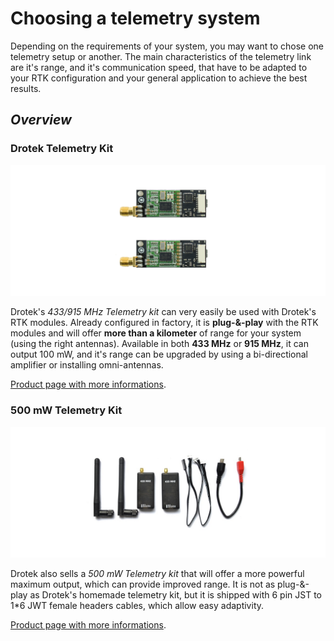 # Choosing a telemetry system

Depending on the requirements of your system, you may want to chose one telemetry setup or another. The main characteristics of the telemetry link are it's range, and it's communication speed, that have to be adapted to your RTK configuration and your general application to achieve the best results.

## _Overview_

### Drotek Telemetry Kit

![](../.gitbook/assets/telemetry-drotek-documentation.png)

Drotek's _433/915 MHz Telemetry kit_ can very easily be used with Drotek's RTK modules. Already configured in factory, it is **plug-&-play** with the RTK modules and will offer **more than a kilometer** of range for your system \(using the right antennas\). Available in both **433 MHz** or **915 MHz**, it can output 100 mW, and it's range can be upgraded by using a bi-directional amplifier or installing omni-antennas.

[Product page with more informations](https://drotek.com/shop/fr/rf/795-kit-radio-telemetrie-433-915-mhz.html).

### 500 mW Telemetry Kit

![](../.gitbook/assets/telemetry-kit-500-drotek-documentation.png)

Drotek also sells a _500 mW Telemetry kit_ that will offer a more powerful maximum output, which can provide improved range. It is not as plug-&-play as Drotek's homemade telemetry kit, but it is shipped with 6 pin JST to 1\*6 JWT female headers cables, which allow easy adaptivity.

[Product page with more informations](https://drotek.com/shop/fr/home/642-kit-radio-telemetrie-433mhz-500mw.html).


